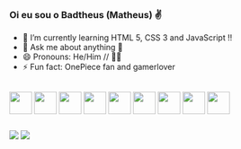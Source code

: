 ### Oi eu sou o Badtheus (Matheus) ✌️

- 🌱 I’m currently learning HTML 5, CSS 3 and JavaScript !!
- 💬 Ask me about anything 🙂
- 😄 Pronouns: He/Him // 🏳️‍🌈
- ⚡ Fun fact: OnePiece fan and gamerlover
##
  
  ##
  <div>
    
<img align="center"  height="40" width="40" src="https://cdn.jsdelivr.net/gh/devicons/devicon/icons/html5/html5-plain-wordmark.svg">
<img align="center"  height="40" width="40" src="https://cdn.jsdelivr.net/gh/devicons/devicon/icons/css3/css3-plain-wordmark.svg">
<img align="center"  height="40" width="40" src="https://cdn.jsdelivr.net/gh/devicons/devicon/icons/javascript/javascript-original.svg">
<img align="center"  height="40" width="40" src="https://cdn.jsdelivr.net/gh/devicons/devicon@latest/icons/java/java-original.svg" />
<img align="center"  height="40" width="40" src="https://cdn.jsdelivr.net/gh/devicons/devicon@latest/icons/git/git-original.svg" />
<img align="center"  height="40" width="40" src="https://cdn.jsdelivr.net/gh/devicons/devicon@latest/icons/github/github-original.svg" />
<img align="center"  height="40" width="40" src="https://cdn.jsdelivr.net/gh/devicons/devicon@latest/icons/flutter/flutter-plain.svg" />
<img align="center"  height="40" width="40" src="https://cdn.jsdelivr.net/gh/devicons/devicon@latest/icons/bootstrap/bootstrap-original.svg" />
<img align="center"  height="40" width="40" src="https://cdn.jsdelivr.net/gh/devicons/devicon@latest/icons/spring/spring-original.svg" />

 </div>
   
  ##
  
 <a href="https://www.linkedin.com/in/matheus-lima-7034b6225/" target="_blank"><img src="https://img.shields.io/badge/LinkedIn-0077B5?style=for-the-badge&logo=linkedin&logoColor=white" target="_blank"></a>
 <a href="mailto:matheus.lima15963@gmail.com "><img src="https://img.shields.io/badge/Gmail-D14836?style=for-the-badge&logo=gmail&logoColor=white" target="_blank"></a>
  

